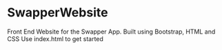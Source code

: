 # SwapperWebsite
 Front End Website for the Swapper App. Built using Bootstrap, HTML and CSS
 Use index.html to get started
